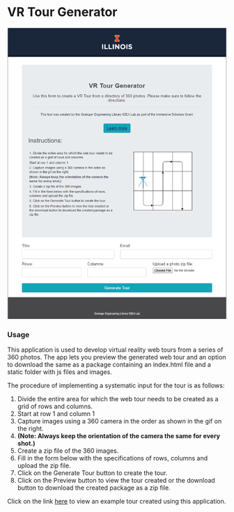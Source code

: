 # VR Tour Generator

![Upload form](./form.png)

### Usage

This application is used to develop virtual reality web tours from a series of 360 photos. The app lets you preview the generated web tour and an option to download the same as a package containing an index.html file and a static folder with js files and images.

The procedure of implementing a systematic input for the tour is as follows:
<ol>
                    <li>Divide the entire area for which the web tour needs to be created as a grid of rows and columns.</li>
                    <li>Start at row 1 and column 1</li>
                    <li>Capture images using a 360 camera in the order as shown in the gif on the right. </li>
                    <li><b>(Note: Always keep the orientation of the camera the same for every shot.)</b></li>
                    <li>Create a zip file of the 360 images.</li>
                    <li>Fill in the form below with the specifications of rows, columns and upload the zip file. </li>
                    <li>Click on the Generate Tour button to create the tour.</li>
                    <li>Click on the Preview button to view the tour created or the download button to download the created package as a zip file.
                    </li>
                </ol>

Click on the link <a href="http://idealab-vr-tour.surge.sh/">here</a> to view an example tour created using this application.
